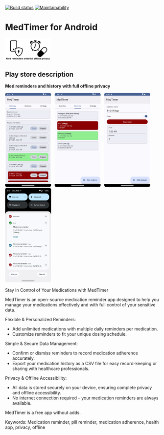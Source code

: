 [![Build status](https://github.com/Futsch1/medTimer/actions/workflows/android.yml/badge.svg)](https://github.com/Futsch1/medTimer/actions/workflows/android.yml)
[![Maintainability](https://api.codeclimate.com/v1/badges/7239138d83361232bba9/maintainability)](https://codeclimate.com/github/Futsch1/medTimer/maintainability)

# MedTimer for Android

<img src="app/src/main/play/listings/en-US/graphics/feature-graphic/1.png" width="150" />

## Play store description

**Med reminders and history with full offline privacy**

<p float="left">
  <img src="app/src/main/play/listings/en-US/graphics/phone-screenshots/1.png" width="150" />
  &nbsp;
  <img src="app/src/main/play/listings/en-US/graphics/phone-screenshots/2.png" width="150" /> 
  &nbsp;
  <img src="app/src/main/play/listings/en-US/graphics/phone-screenshots/3.png" width="150" />
  &nbsp;
  <img src="app/src/main/play/listings/en-US/graphics/phone-screenshots/4.png" width="150" />
</p>

Stay In Control of Your Medications with MedTimer

MedTimer is an open-source medication reminder app designed to help you manage your medications
effectively and with full control of your sensitive data.

Flexible & Personalized Reminders:

- Add unlimited medications with multiple daily reminders per medication.
- Customize reminders to fit your unique dosing schedule.

Simple & Secure Data Management:

- Confirm or dismiss reminders to record medication adherence accurately.
- Export your medication history as a CSV file for easy record-keeping or sharing with healthcare
  professionals.

Privacy & Offline Accessibility:

- All data is stored securely on your device, ensuring complete privacy and offline accessibility.
- No internet connection required – your medication reminders are always available.

MedTimer is a free app without adds.

Keywords: Medication reminder, pill reminder, medication adherence, health app, privacy, offline